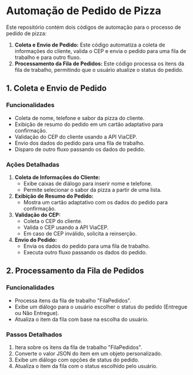# Automação de Pedido de Pizza

Este repositório contém dois códigos de automação para o processo de pedido de pizza:

1.  **Coleta e Envio de Pedido:** Este código automatiza a coleta de informações do cliente, valida o CEP e envia o pedido para uma fila de trabalho e para outro fluxo.
2.  **Processamento da Fila de Pedidos:** Este código processa os itens da fila de trabalho, permitindo que o usuário atualize o status do pedido.

## 1. Coleta e Envio de Pedido

### Funcionalidades

* Coleta de nome, telefone e sabor da pizza do cliente.
* Exibição de resumo do pedido em um cartão adaptativo para confirmação.
* Validação do CEP do cliente usando a API ViaCEP.
* Envio dos dados do pedido para uma fila de trabalho.
* Disparo de outro fluxo passando os dados do pedido.

### Ações Detalhadas

1.  **Coleta de Informações do Cliente:**
    * Exibe caixas de diálogo para inserir nome e telefone.
    * Permite selecionar o sabor da pizza a partir de uma lista.
2.  **Exibição de Resumo do Pedido:**
    * Mostra um cartão adaptativo com os dados do pedido para confirmação.
3.  **Validação do CEP:**
    * Coleta o CEP do cliente.
    * Valida o CEP usando a API ViaCEP.
    * Em caso de CEP inválido, solicita a reinserção.
4.  **Envio do Pedido:**
    * Envia os dados do pedido para uma fila de trabalho.
    * Executa outro fluxo passando os dados do pedido.

## 2. Processamento da Fila de Pedidos

### Funcionalidades

* Processa itens da fila de trabalho "FilaPedidos".
* Exibe um diálogo para o usuário escolher o status do pedido (Entregue ou Não Entregue).
* Atualiza o item da fila com base na escolha do usuário.

### Passos Detalhados

1.  Itera sobre os itens da fila de trabalho "FilaPedidos".
2.  Converte o valor JSON do item em um objeto personalizado.
3.  Exibe um diálogo com opções de status do pedido.
4.  Atualiza o item da fila com o status escolhido pelo usuário.

